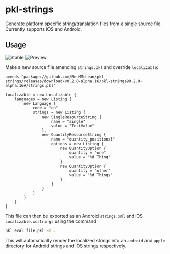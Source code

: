# pkl-strings

Generate platform specific string/translation files from a single source file. Currently supports iOS and Android.

## Usage
![Stable](https://img.shields.io/github/v/release/BenMMcLean/pkl-strings?label=Stable)
![Preview](https://img.shields.io/github/v/release/BenMMcLean/pkl-strings?label=Preview&include_prereleases)

Make a new source file amending `strings.pkl` and override `localizable`:
```pkl
amends "package://github.com/BenMMcLean/pkl-strings/releases/download/v0.2.0-alpha.16/pkl-strings@0.2.0-alpha.16#/strings.pkl"

localizable = new Localizable {
    languages = new Listing {
        new Language {
            code = "en"
            strings = new Listing {
                new SingleResourceString {
                    name = "single"
                    value = "TestValue"
                },
                new QuantityResourceString {
                    name = "quantity_positional"
                    options = new Listing {
                        new QuantityOption {
                            quantity = "one"
                            value = "%d Thing"
                        }
                        new QuantityOption {
                            quantity = "other"
                            value = "%d Things"
                        }
                    }
                }
            }
        }
    }
}
```

This file can then be exported as an Android `strings.xml` and iOS `Localizable.xcstrings` using the command
```bash
pkl eval file.pkl -m .
```

This will automatically render the localized strings into an `android` and `apple` directory for Android strings and iOS strings respectively.
